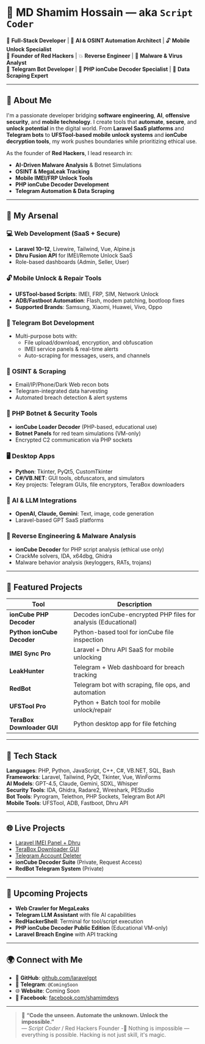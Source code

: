 # 👋 MD Shamim Hossain — aka `Script Coder`

🚀 **Full-Stack Developer** | 🤖 **AI & OSINT Automation Architect** | 🔓 **Mobile Unlock Specialist**  
🔴 **Founder of Red Hackers** | 💥 **Reverse Engineer** | 🦠 **Malware & Virus Analyst**  
📡 **Telegram Bot Developer** | 🔐 **PHP ionCube Decoder Specialist** | 📂 **Data Scraping Expert**

---

## 🧠 About Me

I'm a passionate developer bridging **software engineering**, **AI**, **offensive security**, and **mobile technology**. I create tools that **automate**, **secure**, and **unlock potential** in the digital world. From **Laravel SaaS platforms** and **Telegram bots** to **UFSTool-based mobile unlock systems** and **ionCube decryption tools**, my work pushes boundaries while prioritizing ethical use.

As the founder of **Red Hackers**, I lead research in:
- **AI-Driven Malware Analysis** & Botnet Simulations  
- **OSINT & MegaLeak Tracking**  
- **Mobile IMEI/FRP Unlock Tools**  
- **PHP ionCube Decoder Development**  
- **Telegram Automation & Data Scraping**

---

## 🧰 My Arsenal

### 💻 Web Development (SaaS + Secure)
- **Laravel 10–12**, Livewire, Tailwind, Vue, Alpine.js  
- **Dhru Fusion API** for IMEI/Remote Unlock SaaS  
- Role-based dashboards (Admin, Seller, User)

### 🔓 Mobile Unlock & Repair Tools
- **UFSTool-based Scripts**: IMEI, FRP, SIM, Network Unlock  
- **ADB/Fastboot Automation**: Flash, modem patching, bootloop fixes  
- **Supported Brands**: Samsung, Xiaomi, Huawei, Vivo, Oppo  

### 🤖 Telegram Bot Development
- Multi-purpose bots with:  
  - File upload/download, encryption, and obfuscation  
  - IMEI service panels & real-time alerts  
  - Auto-scraping for messages, users, and channels  

### 🧲 OSINT & Scraping
- Email/IP/Phone/Dark Web recon bots  
- Telegram-integrated data harvesting  
- Automated breach detection & alert systems  

### 🐘 PHP Botnet & Security Tools
- **ionCube Loader Decoder** (PHP-based, educational use)  
- **Botnet Panels** for red team simulations (VM-only)  
- Encrypted C2 communication via PHP sockets  

### 🖥️ Desktop Apps
- **Python**: Tkinter, PyQt5, CustomTkinter  
- **C#/VB.NET**: GUI tools, obfuscators, and simulators  
- Key projects: Telegram GUIs, file encryptors, TeraBox downloaders  

### 🤖 AI & LLM Integrations
- **OpenAI, Claude, Gemini**: Text, image, code generation  
- Laravel-based GPT SaaS platforms  

### 🔐 Reverse Engineering & Malware Analysis
- **ionCube Decoder** for PHP script analysis (ethical use only)  
- CrackMe solvers, IDA, x64dbg, Ghidra  
- Malware behavior analysis (keyloggers, RATs, trojans)  

---

## 🔧 Featured Projects

| Tool | Description |
|------|-------------|
| **ionCube PHP Decoder** | Decodes ionCube-encrypted PHP files for analysis (Educational) |
| **Python ionCube Decoder** | Python-based tool for ionCube file inspection |
| **IMEI Sync Pro** | Laravel + Dhru API SaaS for mobile unlocking |
| **LeakHunter** | Telegram + Web dashboard for breach tracking |
| **RedBot** | Telegram bot with scraping, file ops, and automation |
| **UFSTool Pro** | Python + Batch tool for mobile unlock/repair |
| **TeraBox Downloader GUI** | Python desktop app for file fetching |

---

## 🧬 Tech Stack

**Languages**: PHP, Python, JavaScript, C++, C#, VB.NET, SQL, Bash  
**Frameworks**: Laravel, Tailwind, PyQt, Tkinter, Vue, WinForms  
**AI Models**: GPT-4.5, Claude, Gemini, SDXL, Whisper  
**Security Tools**: IDA, Ghidra, Radare2, Wireshark, PEStudio  
**Bot Tools**: Pyrogram, Telethon, PHP Sockets, Telegram Bot API  
**Mobile Tools**: UFSTool, ADB, Fastboot, Dhru API  

---

## 🌐 Live Projects

- [Laravel IMEI Panel + Dhru](https://github.com/laravelgpt)  
- [TeraBox Downloader GUI](https://github.com/laravelgpt/terabox-downloader-desktop-gui)  
- [Telegram Account Deleter](https://github.com/laravelgpt/telegram-account-delete-desktop-application-python)  
- **ionCube Decoder Suite** (Private, Request Access)  
- **RedBot Telegram System** (Private)  

---

## 🎯 Upcoming Projects

- **Web Crawler for MegaLeaks**  
- **Telegram LLM Assistant** with file AI capabilities  
- **RedHackerShell**: Terminal for tool/script execution  
- **PHP ionCube Decoder Public Edition** (Educational VM-only)  
- **Laravel Breach Engine** with API tracking  

---

## 🌍 Connect with Me

- 🐙 **GitHub**: [github.com/laravelgpt](https://github.com/laravelgpt)  
- 📡 **Telegram**: `@ComingSoon`  
- 🌐 **Website**: Coming Soon  
- 📘 **Facebook**: [facebook.com/shamimdevs](https://facebook.com/shamimdevs)

---

> 🧠 **“Code the unseen. Automate the unknown. Unlock the impossible.”**  
  > — *Script Coder* / Red Hackers Founder
  > -🧙 Nothing is impossible — everything is possible. Hacking is not just skill, it's magic.
